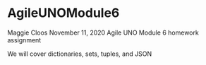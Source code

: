 # AgileUNOModule6
Maggie Cloos
November 11, 2020
Agile UNO Module 6 homework assignment

We will cover dictionaries, sets, tuples, and JSON
